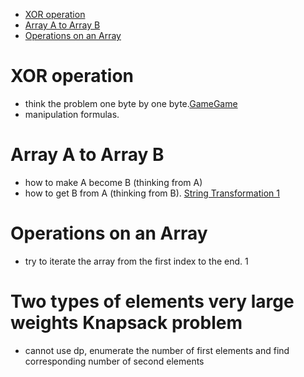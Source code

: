- [XOR operation](#xor-operation)
- [Array A to Array B](#array-a-to-array-b)
- [Operations on an Array](#operations-on-an-array)

# XOR operation
  - think the problem one byte by one byte.[GameGame](https://codeforces.com/contest/1383/problem/B)
  - manipulation formulas.
  
# Array A to Array B
  - how to make A become B (thinking from A)
  - how to get B from A (thinking from B). [String Transformation 1](https://codeforces.com/contest/1383/problem/A)
  
# Operations on an Array
  - try to iterate the array from the first index to the end. 1
  
# Two types of elements very large weights Knapsack problem
  - cannot use dp, enumerate the number of first elements and find corresponding number of second elements
